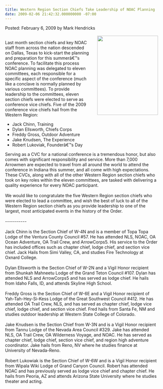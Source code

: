 ```yaml
---
title: Western Region Section Chiefs Take Leadership of NOAC Planning
date: 2009-02-06 21:42:32.000000000 -07:00
---
```

Posted: February 6, 2009 by Mark Hendricks<br/><br/>
<img src=images/2009noac_power.jpg width=200 height=261 align=right style=padding-left:22px;padding-bottom:40px>

Last month section chiefs and key NOAC staff from across the nation descended on Dallas, Texas to kick-start the planning and preparation for this summerâ€™s conference. To facilitate this process NOAC planning was delegated to eleven committees, each responsible for a specific aspect of the conference (much like a conclave is normally planned by various committees). To provide leadership to the committees, eleven section chiefs were elected to serve as conference vice chiefs. Five of the 2009 conference vice chiefs hail from the Western Region:
<br/>
<ul>
<li>Jack Chinn, Training</li>
<li>Dylan Ellsworth, Chiefs Corps</li>
<li>Freddy Gross, Outdoor Adventure</li>
<li>Jake Knudsen, The Experience</li>
<li>Robert Lukoviak, Founderâ€™s Day</li>
</ul>
Serving as a CVC for a national conference is a tremendous honor, but also comes with significant responsibility and service. More than 7,000 Arrowmen are expected to travel from all around the world to attend the conference in Indiana this summer, and all come with high expectations. These CVCs, along with all of the other Western Region section chiefs who took on key roles within the eleven committees, are tasked with delivering a quality experience for every NOAC participant.
<br/><br/>
We would like to congratulate the five Western Region section chiefs who were elected to lead a committee, and wish the best of luck to all of the Western Region section chiefs as you provide leadership to one of the largest, most anticipated events in the history of the Order.
<br/><br/>
-----------
<br/><br/>
Jack Chinn is the Section Chief of W-4N and is a member of Topa Topa Lodge of the Ventura County Council #57. He has attended NLS, NOAC, OA Ocean Adventure, OA Trail Crew, and ArrowCorps5. His service to the Order has included offices such as chapter chief, lodge chief, and section vice chief. Jack Hails from Simi Valley, CA, and studies Fire Technology at Oxnard College.
<br/><br/>
Dylan Ellsworth is the Section Chief of W-2N and a Vigil Honor recipient from Shunkah Mahneetu Lodge of the Grand Teton Council #107. Dylan has attended NLS and ArrowCorps5 and has served as lodge chief. He hails from Idaho Falls, ID, and attends Skyline High School.
<br/><br/>
Freddy Gross is the Section Chief of W-6E and a Vigil Honor recipient of Yah-Tah-Hey-Si-Kess Lodge of the Great Southwest Council #412. He has attended OA Trail Crew, NLS, and has served as chapter chief, lodge vice chief, lodge chief, and section vice chief. Fred hails from Santa Fe, NM and studies outdoor leadership at Western State College of Colorado.
<br/><br/>
Jake Knudsen is the Section Chief from W-3N and is a Vigil Honor recipient from Tannu Lodge of the Nevada Area Council #329. Jake has attended NLS, OA Trail Crew, OA Wilderness Voyage, and NOAC. He has served as chapter chief, lodge chief, section vice chief, and region high adventure coordinator. Jake hails from Reno, NV where he studies finance at University of Nevada-Reno.
<br/><br/>
Robert Lukowiak is the Section Chief of W-6W and is a Vigil Honor recipient from Wipala Wiki Lodge of Grand Canyon Council. Robert has attended NOAC and has previously served as lodge vice chief and chapter chief. He hails from Peoria, AZ and attends Arizona State University where he studies theater and acting.
